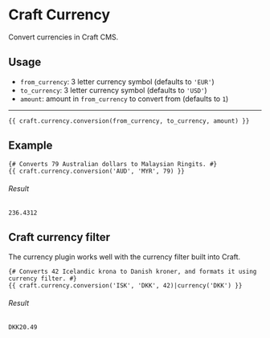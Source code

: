 # Craft Currency

Convert currencies in Craft CMS.

## Usage

* `from_currency`: 3 letter currency symbol (defaults to `'EUR'`)
* `to_currency`: 3 letter currency symbol (defaults to `'USD'`)
* `amount`: amount in `from_currency` to convert from (defaults to `1`)

***

	{{ craft.currency.conversion(from_currency, to_currency, amount) }}

## Example

	{# Converts 79 Australian dollars to Malaysian Ringits. #}
	{{ craft.currency.conversion('AUD', 'MYR', 79) }}

###### Result

	236.4312

## Craft currency filter

The currency plugin works well with the currency filter built into Craft.

	{# Converts 42 Icelandic krona to Danish kroner, and formats it using currency filter. #}
	{{ craft.currency.conversion('ISK', 'DKK', 42)|currency('DKK') }}

###### Result

	DKK20.49
